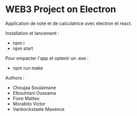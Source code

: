 # WEB3 Project on Electron


Application de note et de calculatrice avec electron et react.

Installation et lancement :
- npm i
- npm start

Pour empacter l'app et optenir un .exe :
- npm run make


Authors :
- Choujaa Soulaimane
- Elbouhtani Oussama
- Fiore Matteo
- Morabito Victor
- Vanbockstaele Maxence

  

